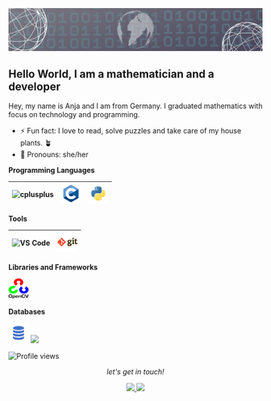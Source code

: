![I'm a mathematician and a developer](https://github.com/anjateichler/anjateichler/blob/main/Banner.png)
## Hello World, I am a mathematician and a developer

Hey, my name is Anja and I am from Germany. I graduated mathematics with focus on technology and programming.
- ⚡ Fun fact: I love to read, solve puzzles and take care of my house plants. :potted_plant:
- :bust_in_silhouette: Pronouns: she/her 

**Programming Languages**

<img title="cplusplus" alt="cplusplus" width="30px" src="https://raw.githubusercontent.com/isocpp/logos/master/cpp_logo.png">|<img title="C" alt="C" width="40px" src="https://raw.githubusercontent.com/github/explore/master/topics/c/c.png">|<img title="Python" alt="Python" width="40px" src="https://raw.githubusercontent.com/github/explore/master/topics/python/python.png" />
|--|--|--|

**Tools**

<img title="VS Code" alt="VS Code" width="40px" src="https://img.icons8.com/fluent/48/000000/visual-studio-code-2019.png">|<img title="git" alt="git" width="40px" src="https://raw.githubusercontent.com/github/explore/master/topics/git/git.png">
|--|--|

**Libraries and Frameworks**

<img title="OpenCV" alt="OpenCV" width="40px" src="https://raw.githubusercontent.com/github/explore/master/topics/opencv/opencv.png">

**Databases**

<img title="SQL" alt="SQL" width="40px" src="https://raw.githubusercontent.com/github/explore/master/topics/sql/sql.png">

<img src="https://github-readme-stats.vercel.app/api?username=anjateichler&show_icons=true&theme=radical&include_all_commits=true">


![Profile views](https://gpvc.arturio.dev/anjateichler)  

<!-- Social Section -->
<p align="center">
  <i>let's get in touch!</i>

<p align="center">
  <a href= "https://www.linkedin.com/in/anjateichler/">
    <img src="https://img.icons8.com/material-outlined/30/689d6a/linkedin.png"/>
  </a>
  <a href= "https://github.com/anjateichler/">
    <img src="https://img.icons8.com/material-outlined/30/689d6a/source-code.png"/>
  </a>
</p>
